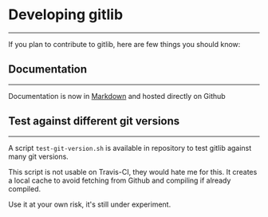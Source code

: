 # Developing gitlib
-------------------

If you plan to contribute to gitlib, here are few things you should know:

## Documentation
----------------

Documentation is now in [Markdown](https://en.wikipedia.org/wiki/Markdown) and hosted directly on Github

## Test against different git versions
--------------------------------------

A script `test-git-version.sh` is available in repository to test gitlib against many git versions.

This script is not usable on Travis-CI, they would hate me for this. It creates a local cache to avoid fetching from Github and compiling if already compiled.

Use it at your own risk, it's still under experiment.
